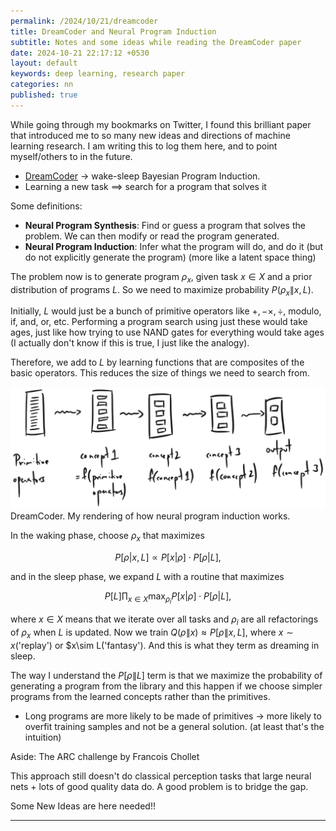 ```yaml
---
permalink: /2024/10/21/dreamcoder
title: DreamCoder and Neural Program Induction
subtitle: Notes and some ideas while reading the DreamCoder paper 
date: 2024-10-21 22:17:12 +0530
layout: default
keywords: deep learning, research paper
categories: nn
published: true
---
```


While going through my bookmarks on Twitter, I found this brilliant paper that introduced me to so many new ideas and directions of machine learning research. I am writing this to log them here, and to point myself/others to in the future.

- [DreamCoder](https://arxiv.org/abs/2006.08381) $\rightarrow$ wake-sleep Bayesian Program Induction.
- Learning a new task $\implies$ search for a program that solves it

Some definitions:
- **Neural Program Synthesis**: Find or guess a program that solves the problem. We can then modify or read the program generated.
- **Neural Program Induction**: Infer what the program will do, and do it (but do not explicitly generate the program) (more like a latent space thing)

The problem now is to generate program $\rho_x,$ given task $x\in X$ and a prior distribution of programs $L.$ So we need to maximize probability $P(\rho_x\| x, L).$

Initially, $L$ would just be a bunch of primitive operators like $+,-\times,\div,$ modulo, if, and, or, etc. Performing a program search using just these would take ages, just like how trying to use NAND gates for everything would take ages (I actually don't know if this is true, I just like the analogy).

Therefore, we add to $L$ by learning functions that are composites of the basic operators. This reduces the size of things we need to search from.

<div class='figure'>
    <img src="/assets/images/20241021dreamcoder.png"/>
    <div class='caption'>
        <span class='caption-label'>DreamCoder.</span> My rendering of how neural program induction works. 
    </div>
</div>

In the waking phase, choose $\rho_x$ that maximizes

$$P[\rho|x, L] \propto P[x|\rho]\cdot P[\rho|L],$$

and in the sleep phase, we expand $L$ with a routine that maximizes

$$P[L]\prod_{x\in X}\max_{\rho_i}P[x|\rho]\cdot P[\rho|L],$$

where $x\in X$ means that we iterate over all tasks and $\rho_i$ are all refactorings of $\rho_x$ when $L$ is updated. Now we train $Q(\rho\|x)\approx P[\rho\|x,L],$ where $x\sim x$('replay') or $x\sim L('fantasy'). And this is what they term as dreaming in sleep.

The way I understand the $P[\rho\|L]$ term is that we maximize the probability of generating a program from the library and this happen if we choose simpler programs from the learned concepts rather than the primitives.
- Long programs are more likely to be made of primitives $\rightarrow$ more likely to overfit training samples and not be a general solution. (at least that's the intuition)

Aside: The ARC challenge by Francois Chollet

This approach still doesn't do classical perception tasks that large neural nets + lots of good quality data do. A good problem is to bridge the gap.

Some New Ideas are here needed!!

---
